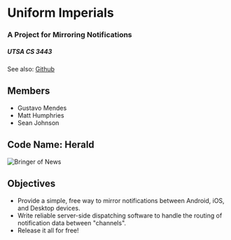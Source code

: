# Uniform Imperials
### A Project for Mirroring Notifications

##### UTSA CS 3443

See also: [Github](https://github.com/pirogoeth/uniform_imperials)


## Members

- Gustavo Mendes
- Matt Humphries
- Sean Johnson


## Code Name: Herald

![Bringer of News](assets/disambiguation.png)


## Objectives
- Provide a simple, free way to mirror notifications between Android, iOS, and Desktop devices.
- Write reliable server-side dispatching software to handle the routing of notification data between "channels".
- Release it all for free!
